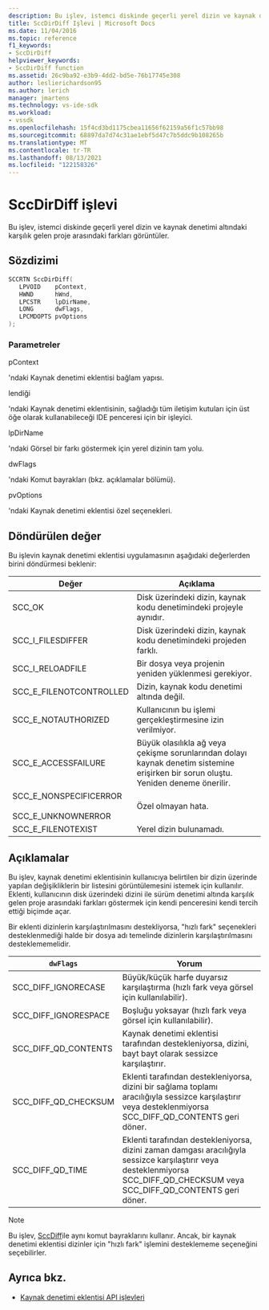 ```yaml
---
description: Bu işlev, istemci diskinde geçerli yerel dizin ve kaynak denetimi altındaki karşılık gelen proje arasındaki farkları görüntüler.
title: SccDirDiff Işlevi | Microsoft Docs
ms.date: 11/04/2016
ms.topic: reference
f1_keywords:
- SccDirDiff
helpviewer_keywords:
- SccDirDiff function
ms.assetid: 26c9ba92-e3b9-4dd2-bd5e-76b17745e308
author: leslierichardson95
ms.author: lerich
manager: jmartens
ms.technology: vs-ide-sdk
ms.workload:
- vssdk
ms.openlocfilehash: 15f4cd3bd1175cbea11656f62159a56f1c57bb98
ms.sourcegitcommit: 68897da7d74c31ae1ebf5d47c7b5ddc9b108265b
ms.translationtype: MT
ms.contentlocale: tr-TR
ms.lasthandoff: 08/13/2021
ms.locfileid: "122158326"
---
```

# <a name="sccdirdiff-function"></a>SccDirDiff işlevi
Bu işlev, istemci diskinde geçerli yerel dizin ve kaynak denetimi altındaki karşılık gelen proje arasındaki farkları görüntüler.

## <a name="syntax"></a>Sözdizimi

```cpp
SCCRTN SccDirDiff(
   LPVOID    pContext,
   HWND      hWnd,
   LPCSTR    lpDirName,
   LONG      dwFlags,
   LPCMDOPTS pvOptions
);
```

### <a name="parameters"></a>Parametreler
 pContext

'ndaki Kaynak denetimi eklentisi bağlam yapısı.

 lendiği

'ndaki Kaynak denetimi eklentisinin, sağladığı tüm iletişim kutuları için üst öğe olarak kullanabileceği IDE penceresi için bir işleyici.

 lpDirName

'ndaki Görsel bir farkı göstermek için yerel dizinin tam yolu.

 dwFlags

'ndaki Komut bayrakları (bkz. açıklamalar bölümü).

 pvOptions

'ndaki Kaynak denetimi eklentisi özel seçenekleri.

## <a name="return-value"></a>Döndürülen değer
 Bu işlevin kaynak denetimi eklentisi uygulamasının aşağıdaki değerlerden birini döndürmesi beklenir:

|Değer|Açıklama|
|-----------|-----------------|
|SCC_OK|Disk üzerindeki dizin, kaynak kodu denetimindeki projeyle aynıdır.|
|SCC_I_FILESDIFFER|Disk üzerindeki dizin, kaynak kodu denetimindeki projeden farklı.|
|SCC_I_RELOADFILE|Bir dosya veya projenin yeniden yüklenmesi gerekiyor.|
|SCC_E_FILENOTCONTROLLED|Dizin, kaynak kodu denetimi altında değil.|
|SCC_E_NOTAUTHORIZED|Kullanıcının bu işlemi gerçekleştirmesine izin verilmiyor.|
|SCC_E_ACCESSFAILURE|Büyük olasılıkla ağ veya çekişme sorunlarından dolayı kaynak denetim sistemine erişirken bir sorun oluştu. Yeniden deneme önerilir.|
|SCC_E_NONSPECIFICERROR<br /><br /> SCC_E_UNKNOWNERROR|Özel olmayan hata.|
|SCC_E_FILENOTEXIST|Yerel dizin bulunamadı.|

## <a name="remarks"></a>Açıklamalar
 Bu işlev, kaynak denetimi eklentisinin kullanıcıya belirtilen bir dizin üzerinde yapılan değişikliklerin bir listesini görüntülemesini istemek için kullanılır. Eklenti, kullanıcının disk üzerindeki dizini ile sürüm denetimi altında karşılık gelen proje arasındaki farkları göstermek için kendi penceresini kendi tercih ettiği biçimde açar.

 Bir eklenti dizinlerin karşılaştırılmasını destekliyorsa, "hızlı fark" seçenekleri desteklenmediği halde bir dosya adı temelinde dizinlerin karşılaştırılmasını desteklememelidir.

|`dwFlags`|Yorum|
|---------------|--------------------|
|SCC_DIFF_IGNORECASE|Büyük/küçük harfe duyarsız karşılaştırma (hızlı fark veya görsel için kullanılabilir).|
|SCC_DIFF_IGNORESPACE|Boşluğu yoksayar (hızlı fark veya görsel için kullanılabilir).|
|SCC_DIFF_QD_CONTENTS|Kaynak denetimi eklentisi tarafından destekleniyorsa, dizini, bayt bayt olarak sessizce karşılaştırır.|
|SCC_DIFF_QD_CHECKSUM|Eklenti tarafından destekleniyorsa, dizini bir sağlama toplamı aracılığıyla sessizce karşılaştırır veya desteklenmiyorsa SCC_DIFF_QD_CONTENTS geri döner.|
|SCC_DIFF_QD_TIME|Eklenti tarafından destekleniyorsa, dizini zaman damgası aracılığıyla sessizce karşılaştırır veya desteklenmiyorsa SCC_DIFF_QD_CHECKSUM veya SCC_DIFF_QD_CONTENTS geri döner.|

> [!NOTE]
> Bu işlev, [SccDiff](../extensibility/sccdiff-function.md)ile aynı komut bayraklarını kullanır. Ancak, bir kaynak denetimi eklentisi dizinler için "hızlı fark" işlemini desteklememe seçeneğini seçebilirler.

## <a name="see-also"></a>Ayrıca bkz.
- [Kaynak denetimi eklentisi API işlevleri](../extensibility/source-control-plug-in-api-functions.md)
